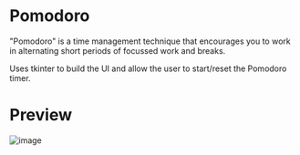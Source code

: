 # Pomodoro
"Pomodoro" is a time management technique that encourages you to work in alternating short periods of focussed work and breaks.

Uses tkinter to build the UI and allow the user to start/reset the Pomodoro timer.

# Preview
![image](https://user-images.githubusercontent.com/13528722/167248899-ade0ab4a-fa0f-4233-a853-027d0840c70a.png)
